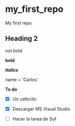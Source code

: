 # my_first_repo
My first repo

## Heading 2
not bold

**bold**

***italics***

name = 'Carlos'

**To do**

- [x] Un cafecito
- [x] Descargar MS Visual Studio
- [ ] Hacer la tarea de Sof

